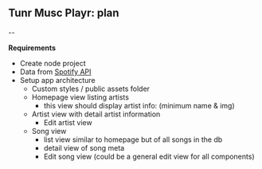 ## Tunr Musc Playr: plan
--

**Requirements**
- Create node project
- Data from [Spotify API](https://developer.spotify.com/web-api/)
- Setup app architecture
  - Custom styles / public assets folder
  - Homepage view listing artists
    - this view should display artist info: (minimum name & img)
  - Artist view with detail artist information
    - Edit artist view
  - Song view
    - list view similar to homepage but of all songs in the db
    - detail view of song meta
    - Edit song view (could be a general edit view for all components)
